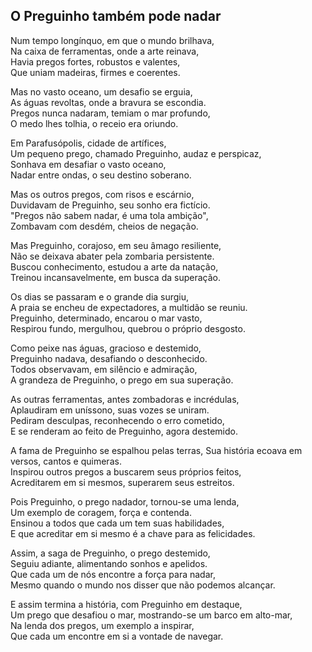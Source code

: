 ## O Preguinho também pode nadar

Num tempo longínquo, em que o mundo brilhava,<br>
Na caixa de ferramentas, onde a arte reinava,<br>
Havia pregos fortes, robustos e valentes,<br>
Que uniam madeiras, firmes e coerentes.

Mas no vasto oceano, um desafio se erguia,<br>
As águas revoltas, onde a bravura se escondia.<br>
Pregos nunca nadaram, temiam o mar profundo,<br>
O medo lhes tolhia, o receio era oriundo.

Em Parafusópolis, cidade de artífices,<br>
Um pequeno prego, chamado Preguinho, audaz e perspicaz,<br>
Sonhava em desafiar o vasto oceano,<br>
Nadar entre ondas, o seu destino soberano.

Mas os outros pregos, com risos e escárnio,<br>
Duvidavam de Preguinho, seu sonho era fictício.<br>
"Pregos não sabem nadar, é uma tola ambição",<br>
Zombavam com desdém, cheios de negação.

Mas Preguinho, corajoso, em seu âmago resiliente,<br>
Não se deixava abater pela zombaria persistente.<br>
Buscou conhecimento, estudou a arte da natação,<br>
Treinou incansavelmente, em busca da superação.

Os dias se passaram e o grande dia surgiu,<br>
A praia se encheu de expectadores, a multidão se reuniu.<br>
Preguinho, determinado, encarou o mar vasto,<br>
Respirou fundo, mergulhou, quebrou o próprio desgosto.

Como peixe nas águas, gracioso e destemido,<br>
Preguinho nadava, desafiando o desconhecido.<br>
Todos observavam, em silêncio e admiração,<br>
A grandeza de Preguinho, o prego em sua superação.

As outras ferramentas, antes zombadoras e incrédulas,<br>
Aplaudiram em uníssono, suas vozes se uniram.<br>
Pediram desculpas, reconhecendo o erro cometido,<br>
E se renderam ao feito de Preguinho, agora destemido.

A fama de Preguinho se espalhou pelas terras,
Sua história ecoava em versos, cantos e quimeras.<br>
Inspirou outros pregos a buscarem seus próprios feitos,<br>
Acreditarem em si mesmos, superarem seus estreitos.

Pois Preguinho, o prego nadador, tornou-se uma lenda,<br>
Um exemplo de coragem, força e contenda.<br>
Ensinou a todos que cada um tem suas habilidades,<br>
E que acreditar em si mesmo é a chave para as felicidades.

Assim, a saga de Preguinho, o prego destemido,<br>
Seguiu adiante, alimentando sonhos e apelidos.<br>
Que cada um de nós encontre a força para nadar,<br>
Mesmo quando o mundo nos disser que não podemos alcançar.

E assim termina a história, com Preguinho em destaque,<br>
Um prego que desafiou o mar, mostrando-se um barco em alto-mar,<br>
Na lenda dos pregos, um exemplo a inspirar,<br>
Que cada um encontre em si a vontade de navegar.
